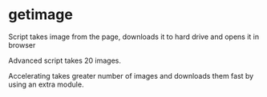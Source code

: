 # getimage

Script takes image from the page, downloads it to hard drive and opens it in browser

Advanced script takes 20 images.

Accelerating takes greater number of images and downloads them fast by using an extra module.
